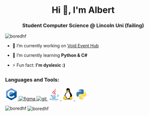 <h1 align="center">Hi 👋, I'm Albert</h1>
<h3 align="center">Student Computer Science @ Lincoln Uni (failing)</h3>

<p align="left"> <img src="https://komarev.com/ghpvc/?username=boredhf&label=Profile%20views&color=0e75b6&style=flat" alt="boredhf" /> </p>

- 🔭 I’m currently working on [Void Event Hub](https://discord.gg/void-event-hub-1076531218830610502)

- 🌱 I’m currently learning **Python & C#**

- ⚡ Fun fact:
    **I'm dyslexic :)**

<p align="left">
</p>

<h3 align="left">Languages and Tools:</h3>
<p align="left"> <a href="https://www.cprogramming.com/" target="_blank" rel="noreferrer"> <img src="https://raw.githubusercontent.com/devicons/devicon/master/icons/c/c-original.svg" alt="c" width="40" height="40"/> </a> <a href="https://www.figma.com/" target="_blank" rel="noreferrer"> <img src="https://www.vectorlogo.zone/logos/figma/figma-icon.svg" alt="figma" width="40" height="40"/> </a> <a href="https://git-scm.com/" target="_blank" rel="noreferrer"> <img src="https://www.vectorlogo.zone/logos/git-scm/git-scm-icon.svg" alt="git" width="40" height="40"/> </a> <a href="https://www.java.com" target="_blank" rel="noreferrer"> <img src="https://raw.githubusercontent.com/devicons/devicon/master/icons/java/java-original.svg" alt="java" width="40" height="40"/> </a> <a href="https://www.linux.org/" target="_blank" rel="noreferrer"> <img src="https://raw.githubusercontent.com/devicons/devicon/master/icons/linux/linux-original.svg" alt="linux" width="40" height="40"/> </a> <a href="https://www.python.org" target="_blank" rel="noreferrer"> <img src="https://raw.githubusercontent.com/devicons/devicon/master/icons/python/python-original.svg" alt="python" width="40" height="40"/> </a> </p>

<p><img align="left" src="https://github-readme-stats.vercel.app/api/top-langs?username=boredhf&show_icons=true&locale=en&layout=compact" alt="boredhf" /></p>

<p>&nbsp;<img align="center" src="https://github-readme-stats.vercel.app/api?username=boredhf&show_icons=true&locale=en" alt="boredhf" /></p>
